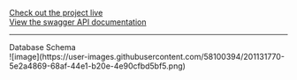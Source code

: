 [Check out the project live](https://storefront-nkdev.vercel.app) 
<br />
[View the swagger API documentation](https://ecommerceapi.xyz/swagger-ui.html)
<hr />
Database Schema<br />
![image](https://user-images.githubusercontent.com/58100394/201131770-5e2a4869-68af-44e1-b20e-4e90cfbd5bf5.png)
